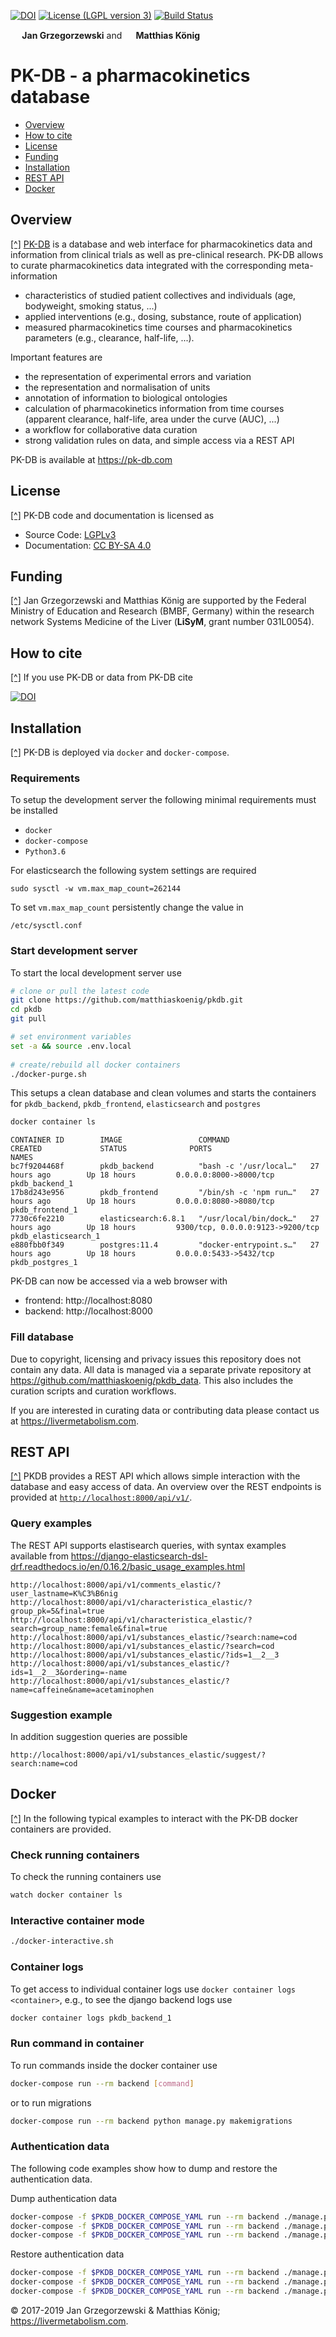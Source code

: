 [![DOI](https://zenodo.org/badge/DOI/10.5281/zenodo.1406979.svg)](https://doi.org/10.5281/zenodo.1406979)
[![License (LGPL version 3)](https://img.shields.io/badge/license-LGPLv3.0-blue.svg?style=flat-square)](http://opensource.org/licenses/LGPL-3.0)
[![Build Status](https://travis-ci.org/matthiaskoenig/pkdb.svg?branch=develop)](https://travis-ci.org/matthiaskoenig/pkdb)

<b><a href="https://orcid.org/0000-0002-4588-4925" title="0000-0002-4588-4925"><img src="./docs/images/orcid.png" height="15"/></a> Jan Grzegorzewski</b>
and
<b><a href="https://orcid.org/0000-0003-1725-179X" title="https://orcid.org/0000-0003-1725-179X"><img src="./docs/images/orcid.png" height="15" width="15"/></a> Matthias König</b>

# PK-DB - a pharmacokinetics database

* [Overview](https://github.com/matthiaskoenig/pkdb#overview)
* [How to cite](https://github.com/matthiaskoenig/pkdb#how-to-cite)
* [License](https://github.com/matthiaskoenig/pkdb#license)
* [Funding](https://github.com/matthiaskoenig/pkdb#funding)
* [Installation](https://github.com/matthiaskoenig/pkdb#installation)
* [REST API](https://github.com/matthiaskoenig/pkdb#rest-api)
* [Docker](https://github.com/matthiaskoenig/pkdb#docker)

## Overview
[[^]](https://github.com/matthiaskoenig/pkdb#pk-db---a-pharmacokinetics-database)
[PK-DB](https://pk-db.com) is a database and web interface for pharmacokinetics data and information from clinical trials 
as well as pre-clinical research. PK-DB allows to curate pharmacokinetics data integrated with the 
corresponding meta-information 
- characteristics of studied patient collectives and individuals (age, bodyweight, smoking status, ...) 
- applied interventions (e.g., dosing, substance, route of application)
- measured pharmacokinetics time courses and pharmacokinetics parameters (e.g., clearance, half-life, ...). 

Important features are 
- the representation of experimental errors and variation
- the representation and normalisation of units
- annotation of information to biological ontologies
- calculation of pharmacokinetics information from time courses (apparent clearance, half-life, area under the curve (AUC), ...)
- a workflow for collaborative data curation
- strong validation rules on data, and simple access via a REST API

PK-DB is available at https://pk-db.com 

## License
[[^]](https://github.com/matthiaskoenig/pkdb#pk-db---a-pharmacokinetics-database)
PK-DB code and documentation is licensed as
* Source Code: [LGPLv3](http://opensource.org/licenses/LGPL-3.0)
* Documentation: [CC BY-SA 4.0](http://creativecommons.org/licenses/by-sa/4.0/)

## Funding
[[^]](https://github.com/matthiaskoenig/pkdb#pk-db---a-pharmacokinetics-database)
Jan Grzegorzewski and Matthias König are supported by the Federal Ministry of Education and Research (BMBF, Germany)
within the research network Systems Medicine of the Liver (**LiSyM**, grant number 031L0054).

## How to cite
[[^]](https://github.com/matthiaskoenig/pkdb#pk-db---a-pharmacokinetics-database)
If you use PK-DB or data from PK-DB cite 

[![DOI](https://zenodo.org/badge/DOI/10.5281/zenodo.1406979.svg)](https://doi.org/10.5281/zenodo.1406979)

## Installation
[[^]](https://github.com/matthiaskoenig/pkdb#pk-db---a-pharmacokinetics-database)
PK-DB is deployed via `docker` and `docker-compose`. 

### Requirements
To setup the development server 
the following minimal requirements must be installed
- `docker`
- `docker-compose`
- `Python3.6`

For elasticsearch the following system settings are required
```
sudo sysctl -w vm.max_map_count=262144
```
To set `vm.max_map_count` persistently change the value in 
```
/etc/sysctl.conf
```
### Start development server
To start the local development server use
```bash
# clone or pull the latest code
git clone https://github.com/matthiaskoenig/pkdb.git
cd pkdb
git pull

# set environment variables
set -a && source .env.local
 
# create/rebuild all docker containers
./docker-purge.sh
```
This setups a clean database and clean volumes and starts the containers for `pkdb_backend`, `pkdb_frontend`, `elasticsearch` and `postgres`
```bash
docker container ls
```
```
CONTAINER ID        IMAGE                 COMMAND                  CREATED             STATUS              PORTS                              NAMES
bc7f9204468f        pkdb_backend          "bash -c '/usr/local…"   27 hours ago        Up 18 hours         0.0.0.0:8000->8000/tcp             pkdb_backend_1
17b8d243e956        pkdb_frontend         "/bin/sh -c 'npm run…"   27 hours ago        Up 18 hours         0.0.0.0:8080->8080/tcp             pkdb_frontend_1
7730c6fe2210        elasticsearch:6.8.1   "/usr/local/bin/dock…"   27 hours ago        Up 18 hours         9300/tcp, 0.0.0.0:9123->9200/tcp   pkdb_elasticsearch_1
e880fbb0f349        postgres:11.4         "docker-entrypoint.s…"   27 hours ago        Up 18 hours         0.0.0.0:5433->5432/tcp             pkdb_postgres_1
```
PK-DB can now be accessed via a web browser with
- frontend: http://localhost:8080
- backend: http://localhost:8000

### Fill database
Due to copyright, licensing and privacy issues this repository does not contain any data.
All data is managed via a separate private repository at https://github.com/matthiaskoenig/pkdb_data.
This also includes the curation scripts and curation workflows.

If you are interested in curating data or contributing data please contact us at https://livermetabolism.com.


## REST API
[[^]](https://github.com/matthiaskoenig/pkdb#pk-db---a-pharmacokinetics-database)
PKDB provides a REST API which allows simple interaction with the database and easy access of data.
An overview over the REST endpoints is provided at [`http://localhost:8000/api/v1/`](http://localhost:8000/api/v1/).

### Query examples
The REST API supports elastisearch queries, with syntax examples  
available from https://django-elasticsearch-dsl-drf.readthedocs.io/en/0.16.2/basic_usage_examples.html
```
http://localhost:8000/api/v1/comments_elastic/?user_lastname=K%C3%B6nig
http://localhost:8000/api/v1/characteristica_elastic/?group_pk=5&final=true
http://localhost:8000/api/v1/characteristica_elastic/?search=group_name:female&final=true
http://localhost:8000/api/v1/substances_elastic/?search:name=cod
http://localhost:8000/api/v1/substances_elastic/?search=cod 
http://localhost:8000/api/v1/substances_elastic/?ids=1__2__3 
http://localhost:8000/api/v1/substances_elastic/?ids=1__2__3&ordering=-name
http://localhost:8000/api/v1/substances_elastic/?name=caffeine&name=acetaminophen
```

### Suggestion example
In addition suggestion queries are possible
```
http://localhost:8000/api/v1/substances_elastic/suggest/?search:name=cod
```

## Docker
[[^]](https://github.com/matthiaskoenig/pkdb#pk-db---a-pharmacokinetics-database)
In the following typical examples to interact with the PK-DB docker containers are provided.

### Check running containers
To check the running containers use
```bash
watch docker container ls
```

### Interactive container mode
```bash
./docker-interactive.sh
```

### Container logs
To get access to individual container logs use `docker container logs <container>`, e.g., to see the
django backend logs use
```bash
docker container logs pkdb_backend_1 
```

### Run command in container
To run commands inside the docker container use
```bash
docker-compose run --rm backend [command]
```
or to run migrations
```bash
docker-compose run --rm backend python manage.py makemigrations
```

### Authentication data
The following code examples show how to dump and restore the authentication data.

Dump authentication data
```bash
docker-compose -f $PKDB_DOCKER_COMPOSE_YAML run --rm backend ./manage.py  dumpdata auth  --indent 2 > ./backend/pkdb_app/fixtures/auth.json
docker-compose -f $PKDB_DOCKER_COMPOSE_YAML run --rm backend ./manage.py  dumpdata users  --indent 2 > ./backend/pkdb_app/fixtures/users.json
docker-compose -f $PKDB_DOCKER_COMPOSE_YAML run --rm backend ./manage.py  dumpdata rest_email_auth  --indent 2 > ./backend/pkdb_app/fixtures/rest_email_auth.json
```

Restore authentication data
```bash
docker-compose -f $PKDB_DOCKER_COMPOSE_YAML run --rm backend ./manage.py  loaddata auth pkdb_app/fixtures/auth.json
docker-compose -f $PKDB_DOCKER_COMPOSE_YAML run --rm backend ./manage.py  loaddata users pkdb_app/fixtures/users.json
docker-compose -f $PKDB_DOCKER_COMPOSE_YAML run --rm backend ./manage.py  loaddata rest_email_auth pkdb_app/fixtures/rest_email_auth.json
```

&copy; 2017-2019 Jan Grzegorzewski & Matthias König; https://livermetabolism.com.
